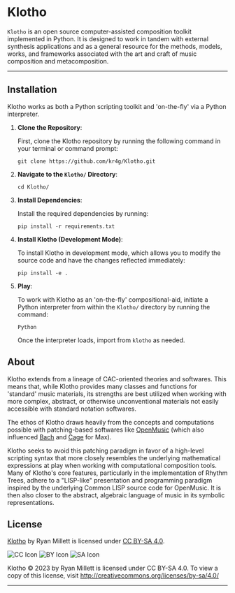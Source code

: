 # Klotho
`Klotho` is an open source computer-assisted composition toolkit implemented in Python.  It is designed to work in tandem with external synthesis applications and as a general resource for the methods, models, works, and frameworks associated with the art and craft of music composition and metacomposition.

---

## Installation

Klotho works as both a Python scripting toolkit and 'on-the-fly' via a Python interpreter.

1. **Clone the Repository**:

   First, clone the Klotho repository by running the following command in your terminal or command prompt:
   
   ```
   git clone https://github.com/kr4g/Klotho.git
   ```

2. **Navigate to the `Klotho/` Directory**:
   
    ```
    cd Klotho/
    ```

3. **Install Dependencies**:

    Install the required dependencies by running:
    
    ```
    pip install -r requirements.txt
    ```

4. **Install Klotho (Development Mode)**:

    To install Klotho in development mode, which allows you to modify the source code and have the changes reflected immediately:

    ```
    pip install -e .
    ```

5. **Play**:

    To work with Klotho as an 'on-the-fly' compositional-aid, initiate a Python interpreter from within the `Klotho/` directory by running the command:

    ```
    Python
    ```

    Once the interpreter loads, import from `klotho` as needed.

## About

Klotho extends from a lineage of CAC-oriented theories and softwares.  This means that, while Klotho provides many classes and functions for 'standard' music materials, its strengths are best utilized when working with more complex, abstract, or otherwise unconventional materials not easily accessible with standard notation softwares.  

The ethos of Klotho draws heavily from the concepts and computations possible with patching-based softwares like [OpenMusic](https://openmusic-project.github.io/) (which also influenced [Bach](https://www.bachproject.net/) and [Cage](https://www.bachproject.net/cage/) for Max).

Klotho seeks to avoid this patching paradigm in favor of a high-level scripting syntax that more closely resembles the underlying mathematical expressions at play when working with computational composition tools.  Many of Klotho's core features, particularly in the implementation of Rhythm Trees, adhere to a "LISP-like" presentation and programming paradigm inspired by the underlying Common LISP source code for OpenMusic.  It is then also closer to the abstract, algebraic language of music in its symbolic representations.

## License

[Klotho](https://github.com/kr4g/Klotho) by Ryan Millett is licensed under [CC BY-SA 4.0](http://creativecommons.org/licenses/by-sa/4.0/?ref=chooser-v1).

![CC Icon](https://mirrors.creativecommons.org/presskit/icons/cc.svg?ref=chooser-v1)
![BY Icon](https://mirrors.creativecommons.org/presskit/icons/by.svg?ref=chooser-v1)
![SA Icon](https://mirrors.creativecommons.org/presskit/icons/sa.svg?ref=chooser-v1)

Klotho © 2023 by Ryan Millett is licensed under CC BY-SA 4.0. To view a copy of this license, visit http://creativecommons.org/licenses/by-sa/4.0/

---
